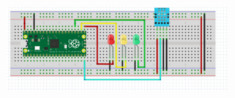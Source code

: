 ![DHT](https://github.com/semihenser/Embedded_Systems_Raspberry_Pi/blob/main/DHT_sensor_pico/embedded_DHT_pico.png)
